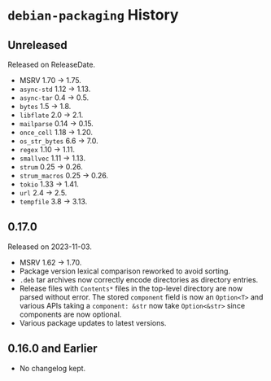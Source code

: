 # `debian-packaging` History

<!-- next-header -->

## Unreleased

Released on ReleaseDate.

* MSRV 1.70 -> 1.75.
* `async-std` 1.12 -> 1.13.
* `async-tar` 0.4 -> 0.5.
* `bytes` 1.5 -> 1.8.
* `libflate` 2.0 -> 2.1.
* `mailparse` 0.14 -> 0.15.
* `once_cell` 1.18 -> 1.20.
* `os_str_bytes` 6.6 -> 7.0.
* `regex` 1.10 -> 1.11.
* `smallvec` 1.11 -> 1.13.
* `strum` 0.25 -> 0.26.
* `strum_macros` 0.25 -> 0.26.
* `tokio` 1.33 -> 1.41.
* `url` 2.4 -> 2.5.
* `tempfile` 3.8 -> 3.13.

## 0.17.0

Released on 2023-11-03.

* MSRV 1.62 -> 1.70.
* Package version lexical comparison reworked to avoid sorting.
* `.deb` tar archives now correctly encode directories as directory entries.
* Release files with `Contents*` files in the top-level directory are now
  parsed without error. The stored `component` field is now an
  `Option<T>` and various APIs taking a `component: &str` now take
  `Option<&str>` since components are now optional.
* Various package updates to latest versions.

## 0.16.0 and Earlier

* No changelog kept.
